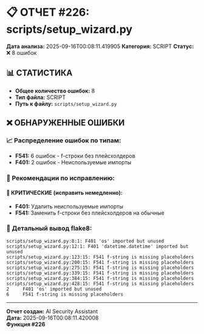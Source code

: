 # 📋 ОТЧЕТ #226: scripts/setup_wizard.py

**Дата анализа:** 2025-09-16T00:08:11.419905
**Категория:** SCRIPT
**Статус:** ❌ 8 ошибок

## 📊 СТАТИСТИКА

- **Общее количество ошибок:** 8
- **Тип файла:** SCRIPT
- **Путь к файлу:** `scripts/setup_wizard.py`

## ❌ ОБНАРУЖЕННЫЕ ОШИБКИ

### 📈 Распределение ошибок по типам:

- **F541:** 6 ошибок - f-строки без плейсхолдеров
- **F401:** 2 ошибок - Неиспользуемые импорты

### 🎯 Рекомендации по исправлению:

#### 🔴 КРИТИЧЕСКИЕ (исправить немедленно):
- **F401:** Удалить неиспользуемые импорты
- **F541:** Заменить f-строки без плейсхолдеров на обычные

### 📝 Детальный вывод flake8:

```
scripts/setup_wizard.py:8:1: F401 'os' imported but unused
scripts/setup_wizard.py:12:1: F401 'datetime.datetime' imported but unused
scripts/setup_wizard.py:123:15: F541 f-string is missing placeholders
scripts/setup_wizard.py:200:15: F541 f-string is missing placeholders
scripts/setup_wizard.py:275:15: F541 f-string is missing placeholders
scripts/setup_wizard.py:339:15: F541 f-string is missing placeholders
scripts/setup_wizard.py:384:15: F541 f-string is missing placeholders
scripts/setup_wizard.py:428:15: F541 f-string is missing placeholders
2     F401 'os' imported but unused
6     F541 f-string is missing placeholders

```

---
**Отчет создан:** AI Security Assistant  
**Дата:** 2025-09-16T00:08:11.420008  
**Функция #226**
